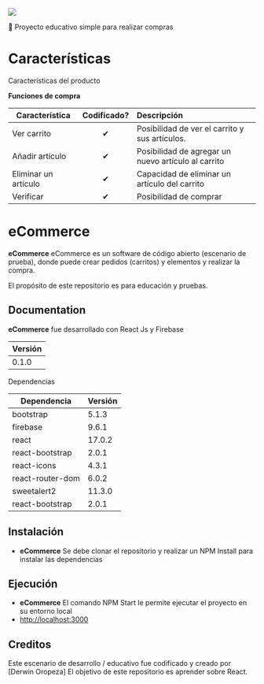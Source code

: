 ![](http://imgur.com/t3teAxi.png)

👜 Proyecto educativo simple para realizar compras

# Características

Características del producto

<b>Funciones de compra</b>

| Característica  |  Codificado?       | Descripción  |
|----------|:-------------:|:-------------|
| Ver carrito | &#10004; | Posibilidad de ver el carrito y sus artículos. |
| Añadir artículo | &#10004; | Posibilidad de agregar un nuevo artículo al carrito |
| Eliminar un artículo | &#10004; | Capacidad de eliminar un artículo del carrito |
| Verificar | &#10004; | Posibilidad de comprar |

# eCommerce

**eCommerce** eCommerce es un software de código abierto (escenario de prueba), donde puede crear pedidos (carritos) y elementos y realizar la compra.

El propósito de este repositorio es para educación y pruebas.

## Documentation

**eCommerce** fue desarrollado con React Js y Firebase

| Versión  | 
|----------|
| 0.1.0 | 


Dependencias

| Dependencia  | Versión  |
|----------|:-------------|
| bootstrap | 5.1.3 |
| firebase | 9.6.1 |
| react | 17.0.2 |
| react-bootstrap | 2.0.1 |
| react-icons | 4.3.1 |
| react-router-dom | 6.0.2 |
| sweetalert2 | 11.3.0 |
| react-bootstrap | 2.0.1 |

## Instalación

* **eCommerce** Se debe clonar el repositorio y realizar un NPM Install para instalar las dependencias

## Ejecución

* **eCommerce** El comando NPM Start le permite ejecutar el proyecto en su entorno local
* [http://localhost:3000](http://localhost:3000)

## Creditos

Este escenario de desarrollo / educativo fue codificado y creado por [Derwin Oropeza] El objetivo de este repositorio es aprender sobre React.
